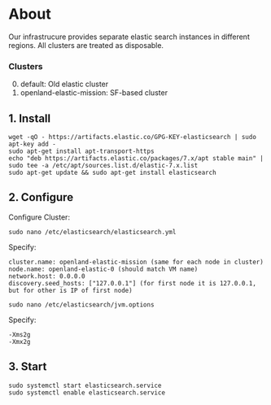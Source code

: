 # About

Our infrastrucure provides separate elastic search instances in different regions. All clusters are treated as disposable.

### Clusters

0) default: Old elastic cluster
1) openland-elastic-mission: SF-based cluster

## 1. Install

```
wget -qO - https://artifacts.elastic.co/GPG-KEY-elasticsearch | sudo apt-key add -
sudo apt-get install apt-transport-https
echo "deb https://artifacts.elastic.co/packages/7.x/apt stable main" | sudo tee -a /etc/apt/sources.list.d/elastic-7.x.list
sudo apt-get update && sudo apt-get install elasticsearch
```

## 2. Configure

Configure Cluster:
```
sudo nano /etc/elasticsearch/elasticsearch.yml
```

Specify:
```
cluster.name: openland-elastic-mission (same for each node in cluster)
node.name: openland-elastic-0 (should match VM name)
network.host: 0.0.0.0
discovery.seed_hosts: ["127.0.0.1"] (for first node it is 127.0.0.1, but for other is IP of first node)
```

```
sudo nano /etc/elasticsearch/jvm.options
```
Specify:
```
-Xms2g
-Xmx2g
```

## 3. Start

```
sudo systemctl start elasticsearch.service
sudo systemctl enable elasticsearch.service
```